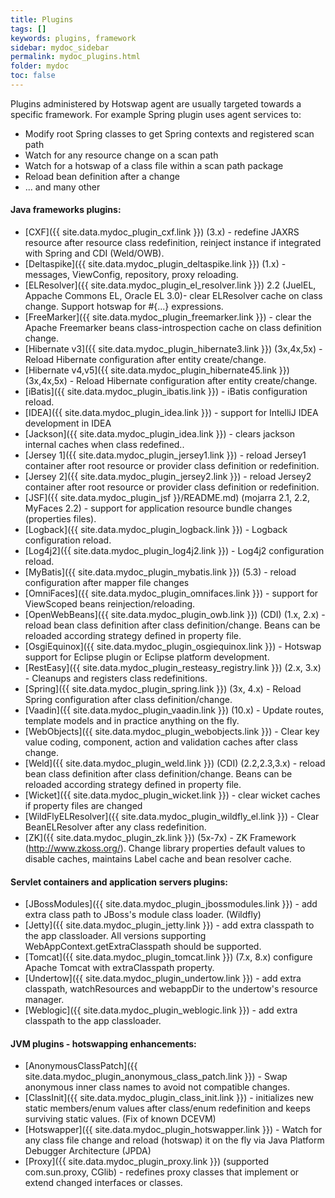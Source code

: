 ```yaml
---
title: Plugins
tags: []
keywords: plugins, framework
sidebar: mydoc_sidebar
permalink: mydoc_plugins.html
folder: mydoc
toc: false
---
```

Plugins administered by Hotswap agent are usually targeted towards a specific framework. For example Spring plugin
uses agent services to:

* Modify root Spring classes to get Spring contexts and registered scan path
* Watch for any resource change on a scan path
* Watch for a hotswap of a class file within a scan path package
* Reload bean definition after a change
* ... and many other

#### Java frameworks plugins:

* [CXF]({{ site.data.mydoc_plugin_cxf.link }}) (3.x) - redefine JAXRS resource after resource class redefinition, reinject instance if integrated with Spring and CDI (Weld/OWB).
* [Deltaspike]({{ site.data.mydoc_plugin_deltaspike.link }}) (1.x) - messages, ViewConfig, repository, proxy reloading.
* [ELResolver]({{ site.data.mydoc_plugin_el_resolver.link }}) 2.2 (JuelEL, Appache Commons EL, Oracle EL 3.0)- clear ELResolver cache on class change. Support hotswap for #{...} expressions.
* [FreeMarker]({{ site.data.mydoc_plugin_freemarker.link }}) - clear the Apache Freemarker beans class-introspection cache on class definition change.
* [Hibernate v3]({{ site.data.mydoc_plugin_hibernate3.link }}) (3x,4x,5x) - Reload Hibernate configuration after entity create/change.
* [Hibernate v4,v5]({{ site.data.mydoc_plugin_hibernate45.link }}) (3x,4x,5x) - Reload Hibernate configuration after entity create/change.
* [iBatis]({{ site.data.mydoc_plugin_ibatis.link }}) - iBatis configuration reload.
* [IDEA]({{ site.data.mydoc_plugin_idea.link }}) - support for IntelliJ IDEA development in IDEA
* [Jackson]({{ site.data.mydoc_plugin_idea.link }}) - clears jackson internal caches when class redefined..
* [Jersey 1]({{ site.data.mydoc_plugin_jersey1.link }}) - reload Jersey1 container after root resource or provider class definition or redefinition.
* [Jersey 2]({{ site.data.mydoc_plugin_jersey2.link }}) - reload Jersey2 container after root resource or provider class definition or redefinition.
* [JSF]({{ site.data.mydoc_plugin_jsf }}/README.md) (mojarra 2.1, 2.2, MyFaces 2.2) - support for application resource bundle changes (properties files).
* [Logback]({{ site.data.mydoc_plugin_logback.link }}) - Logback configuration reload.
* [Log4j2]({{ site.data.mydoc_plugin_log4j2.link }}) - Log4j2 configuration reload.
* [MyBatis]({{ site.data.mydoc_plugin_mybatis.link }}) (5.3) - reload configuration after mapper file changes
* [OmniFaces]({{ site.data.mydoc_plugin_omnifaces.link }}) - support for ViewScoped beans reinjection/reloading.
* [OpenWebBeans]({{ site.data.mydoc_plugin_owb.link }}) (CDI) (1.x, 2.x) - reload bean class definition after class definition/change. Beans can be reloaded according strategy defined in property file.
* [OsgiEquinox]({{ site.data.mydoc_plugin_osgiequinox.link }}) - Hotswap support for Eclipse plugin or Eclipse platform development.
* [RestEasy]({{ site.data.mydoc_plugin_resteasy_registry.link }}) (2.x, 3.x) - Cleanups and registers class redefinitions.
* [Spring]({{ site.data.mydoc_plugin_spring.link }}) (3x, 4.x) - Reload Spring configuration after class definition/change.
* [Vaadin]({{ site.data.mydoc_plugin_vaadin.link }}) (10.x) - Update routes, template models and in practice anything on the fly.
* [WebObjects]({{ site.data.mydoc_plugin_webobjects.link }}) - Clear key value coding, component, action and validation caches after class change.
* [Weld]({{ site.data.mydoc_plugin_weld.link }}) (CDI) (2.2,2.3,3.x) - reload bean class definition after class definition/change. Beans can be reloaded according strategy defined in property file.
* [Wicket]({{ site.data.mydoc_plugin_wicket.link }}) - clear wicket caches if property files are changed
* [WildFlyELResolver]({{ site.data.mydoc_plugin_wildfly_el.link }}) - Clear BeanELResolver after any class redefinition.
* [ZK]({{ site.data.mydoc_plugin_zk.link }}) (5x-7x) - ZK Framework (http://www.zkoss.org/). Change library properties default values to disable caches, maintains Label cache and bean resolver cache.

#### Servlet containers and application servers plugins:

* [JBossModules]({{ site.data.mydoc_plugin_jbossmodules.link }}) - add extra class path to JBoss's module class loader. (Wildfly)
* [Jetty]({{ site.data.mydoc_plugin_jetty.link }}) - add extra classpath to the app classloader. All versions supporting WebAppContext.getExtraClasspath should be supported.
* [Tomcat]({{ site.data.mydoc_plugin_tomcat.link }}) (7.x, 8.x) configure Apache Tomcat with extraClasspath property.
* [Undertow]({{ site.data.mydoc_plugin_undertow.link }}) - add extra classpath, watchResources and webappDir to the undertow's resource manager.
* [Weblogic]({{ site.data.mydoc_plugin_weblogic.link }}) - add extra classpath to the app classloader.

#### JVM plugins - hotswapping enhancements:

* [AnonymousClassPatch]({{ site.data.mydoc_plugin_anonymous_class_patch.link }}) - Swap anonymous inner class names to avoid not compatible changes.
* [ClassInit]({{ site.data.mydoc_plugin_class_init.link }}) - initializes new static members/enum values after class/enum redefinition and keeps surviving static values. (Fix of known DCEVM)
* [Hotswapper]({{ site.data.mydoc_plugin_hotswapper.link }}) - Watch for any class file change and reload (hotswap) it on the fly via Java Platform Debugger Architecture (JPDA)
* [Proxy]({{ site.data.mydoc_plugin_proxy.link }}) (supported com.sun.proxy, CGlib) - redefines proxy classes that implement or extend changed interfaces or classes.
